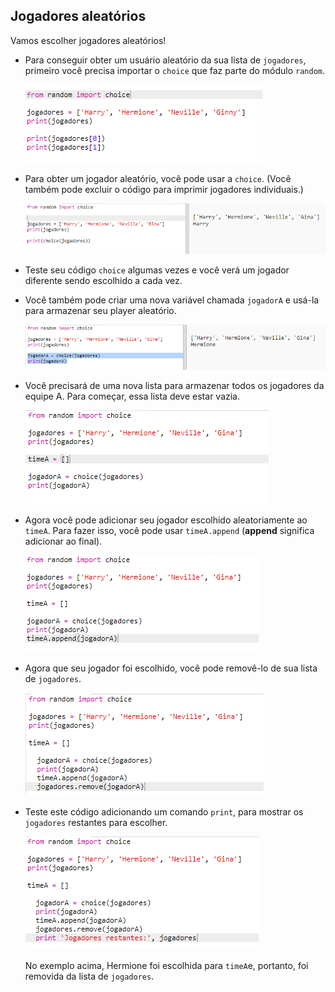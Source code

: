 ## Jogadores aleatórios

Vamos escolher jogadores aleatórios!

+ Para conseguir obter um usuário aleatório da sua lista de `jogadores`, primeiro você precisa importar o `choice` que faz parte do módulo `random`.
    
    ![screenshot](images/team-import-random.png)

+ Para obter um jogador aleatório, você pode usar a `choice`. (Você também pode excluir o código para imprimir jogadores individuais.)
    
    ![screenshot](images/team-random-player.png)

+ Teste seu código `choice` algumas vezes e você verá um jogador diferente sendo escolhido a cada vez.

+ Você também pode criar uma nova variável chamada `jogadorA` e usá-la para armazenar seu player aleatório.
    
    ![screenshot](images/team-random-playerA.png)

+ Você precisará de uma nova lista para armazenar todos os jogadores da equipe A. Para começar, essa lista deve estar vazia.
    
    ![screenshot](images/team-teamA.png)

+ Agora você pode adicionar seu jogador escolhido aleatoriamente ao `timeA`. Para fazer isso, você pode usar `timeA.append` (**append** significa adicionar ao final).
    
    ![screenshot](images/team-teamA-add.png)

+ Agora que seu jogador foi escolhido, você pode removê-lo de sua lista de `jogadores`.
    
    ![screenshot](images/team-players-remove.png)

+ Teste este código adicionando um comando `print`, para mostrar os `jogadores` restantes para escolher.
    
    ![screenshot](images/team-players-remove-test.png)
    
    No exemplo acima, Hermione foi escolhida para `timeA`e, portanto, foi removida da lista de `jogadores`.